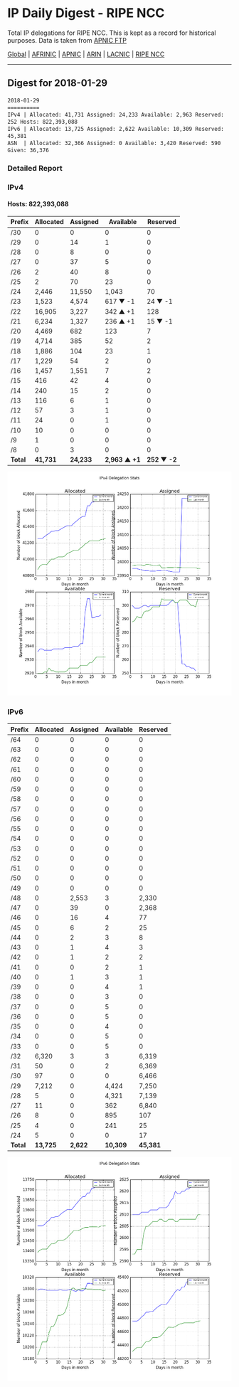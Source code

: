 # IP Daily Digest - RIPE NCC

Total IP delegations for RIPE NCC. This is kept as a record for historical purposes. Data is taken from [APNIC FTP](https://ftp.apnic.net/)

[Global](https://github.com/csmets/IP-Daily-Digest) | [AFRINIC](https://github.com/csmets/IP-Daily-Digest/tree/master/archives/AFRINIC) | [APNIC](https://github.com/csmets/IP-Daily-Digest/tree/master/archives/APNIC) | [ARIN](https://github.com/csmets/IP-Daily-Digest/tree/master/archives/ARIN) | [LACNIC](https://github.com/csmets/IP-Daily-Digest/tree/master/archives/LACNIC) | [RIPE NCC](https://github.com/csmets/IP-Daily-Digest/tree/master/archives/RIPE_NCC)

---

## Digest for 2018-01-29
```
2018-01-29
==========
IPv4 | Allocated: 41,731 Assigned: 24,233 Available: 2,963 Reserved: 252 Hosts: 822,393,088
IPv6 | Allocated: 13,725 Assigned: 2,622 Available: 10,309 Reserved: 45,381
ASN  | Allocated: 32,366 Assigned: 0 Available: 3,420 Reserved: 590 Given: 36,376
```

### Detailed Report

### IPv4

#### Hosts: **822,393,088**

| Prefix | Allocated | Assigned | Available | Reserved |
| ----- | ----- | ----- | ----- | ----- |
| /30 | 0 | 0 | 0 | 0 |
| /29 | 0 | 14 | 1 | 0 |
| /28 | 0 | 8 | 0 | 0 |
| /27 | 0 | 37 | 5 | 0 |
| /26 | 2 | 40 | 8 | 0 |
| /25 | 2 | 70 | 23 | 0 |
| /24 | 2,446 | 11,550 | 1,043 | 70 |
| /23 | 1,523 | 4,574 | 617 ▼ -1 | 24 ▼ -1 |
| /22 | 16,905 | 3,227 | 342 ▲ +1 | 128 |
| /21 | 6,234 | 1,327 | 236 ▲ +1 | 15 ▼ -1 |
| /20 | 4,469 | 682 | 123 | 7 |
| /19 | 4,714 | 385 | 52 | 2 |
| /18 | 1,886 | 104 | 23 | 1 |
| /17 | 1,229 | 54 | 2 | 0 |
| /16 | 1,457 | 1,551 | 7 | 2 |
| /15 | 416 | 42 | 4 | 0 |
| /14 | 240 | 15 | 2 | 0 |
| /13 | 116 | 6 | 1 | 0 |
| /12 | 57 | 3 | 1 | 0 |
| /11 | 24 | 0 | 1 | 0 |
| /10 | 10 | 0 | 0 | 0 |
| /9 | 1 | 0 | 0 | 0 |
| /8 | 0 | 3 | 0 | 0 |
| **Total** | **41,731** | **24,233** | **2,963 ▲ +1** | **252 ▼ -2** |

![ipv4-stats](ipv4-figure.png)

### IPv6

| Prefix | Allocated | Assigned | Available | Reserved |
| ----- | ----- | ----- | ----- | ----- |
| /64 | 0 | 0 | 0 | 0 |
| /63 | 0 | 0 | 0 | 0 |
| /62 | 0 | 0 | 0 | 0 |
| /61 | 0 | 0 | 0 | 0 |
| /60 | 0 | 0 | 0 | 0 |
| /59 | 0 | 0 | 0 | 0 |
| /58 | 0 | 0 | 0 | 0 |
| /57 | 0 | 0 | 0 | 0 |
| /56 | 0 | 0 | 0 | 0 |
| /55 | 0 | 0 | 0 | 0 |
| /54 | 0 | 0 | 0 | 0 |
| /53 | 0 | 0 | 0 | 0 |
| /52 | 0 | 0 | 0 | 0 |
| /51 | 0 | 0 | 0 | 0 |
| /50 | 0 | 0 | 0 | 0 |
| /49 | 0 | 0 | 0 | 0 |
| /48 | 0 | 2,553 | 3 | 2,330 |
| /47 | 0 | 39 | 0 | 2,368 |
| /46 | 0 | 16 | 4 | 77 |
| /45 | 0 | 6 | 2 | 25 |
| /44 | 0 | 2 | 3 | 8 |
| /43 | 0 | 1 | 4 | 3 |
| /42 | 0 | 1 | 2 | 2 |
| /41 | 0 | 0 | 2 | 1 |
| /40 | 0 | 1 | 3 | 1 |
| /39 | 0 | 0 | 4 | 1 |
| /38 | 0 | 0 | 3 | 0 |
| /37 | 0 | 0 | 5 | 0 |
| /36 | 0 | 0 | 5 | 0 |
| /35 | 0 | 0 | 4 | 0 |
| /34 | 0 | 0 | 5 | 0 |
| /33 | 0 | 0 | 5 | 0 |
| /32 | 6,320 | 3 | 3 | 6,319 |
| /31 | 50 | 0 | 2 | 6,369 |
| /30 | 97 | 0 | 0 | 6,466 |
| /29 | 7,212 | 0 | 4,424 | 7,250 |
| /28 | 5 | 0 | 4,321 | 7,139 |
| /27 | 11 | 0 | 362 | 6,840 |
| /26 | 8 | 0 | 895 | 107 |
| /25 | 4 | 0 | 241 | 25 |
| /24 | 5 | 0 | 0 | 17 |
| **Total** | **13,725** | **2,622** | **10,309** | **45,381** |

![ipv6-stats](ipv6-figure.png)